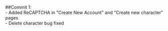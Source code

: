 ##Commit 1:<br/>
	- Added ReCAPTCHA in "Create New Account" and "Create new character" pages<br/>
	- Delete character bug fixed<br/>
